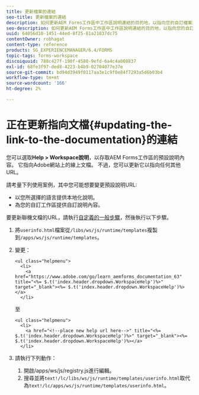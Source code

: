 ```yaml
---
title: 更新檔案的連結
seo-title: 更新檔案的連結
description: 如何更新AEM Forms工作區中工作區說明連結的目的地，以指向您的自訂檔案連結。
seo-description: 如何更新AEM Forms工作區中工作區說明連結的目的地，以指向您的自訂檔案連結。
uuid: 64056d10-1451-44ed-8f25-81a21037dc75
contentOwner: robhagat
content-type: reference
products: SG_EXPERIENCEMANAGER/6.4/FORMS
topic-tags: forms-workspace
discoiquuid: 788c427f-190f-4580-9efd-6a4c4a008837
exl-id: 68fe3f97-ded8-4223-b4b9-02704077e37e
source-git-commit: bd94d3949f0117aa3e1c9f0e84f7293a5d6b03b4
workflow-type: tm+mt
source-wordcount: '166'
ht-degree: 2%

---
```


# 正在更新指向文檔{#updating-the-link-to-the-documentation}的連結

您可以選取&#x200B;**Help > Workspace說明**，以存取AEM Forms工作區的預設說明內容。 它指向Adobe網站上的線上文檔。 不過，您可以更新它以指向任何其他URL。

請考量下列使用案例，其中您可能想要變更預設說明URL:

* 以您所選擇的語言提供本地化說明。
* 為您的自訂工作區提供自訂說明內容。

要更新聯機文檔的URL，請執行[自定義的一般步驟](/help/forms/using/generic-steps-html-workspace-customization.md)，然後執行以下步驟。

1. 將`userinfo.html`檔案從`/libs/ws/js/runtime/templates`複製到`/apps/ws/js/runtime/templates`。
1. 變更：

   ```
   <ul class="helpmenu">
     <li>            
       <a href="https://www.adobe.com/go/learn_aemforms_documentation_63" title="<%= $.t('index.header.dropdown.WorkspaceHelp')%>" target="_blank"><%= $.t('index.header.dropdown.WorkspaceHelp')%></a>
     </li>
   ```

   至

   ```
   <ul class="helpmenu">
     <li>            
       <a href="<!--place new help url here-->" title="<%= $.t('index.header.dropdown.WorkspaceHelp')%>" target="_blank"><%= $.t('index.header.dropdown.WorkspaceHelp')%></a>
     </li>
   ```

1. 請執行下列動作：

   1. 開啟/apps/ws/js/registry.js進行編輯。
   1. 搜尋並將`text!/lc/libs/ws/js/runtime/templates/userinfo.html`取代為`text!/lc/apps/ws/js/runtime/templates/userinfo.html`。
